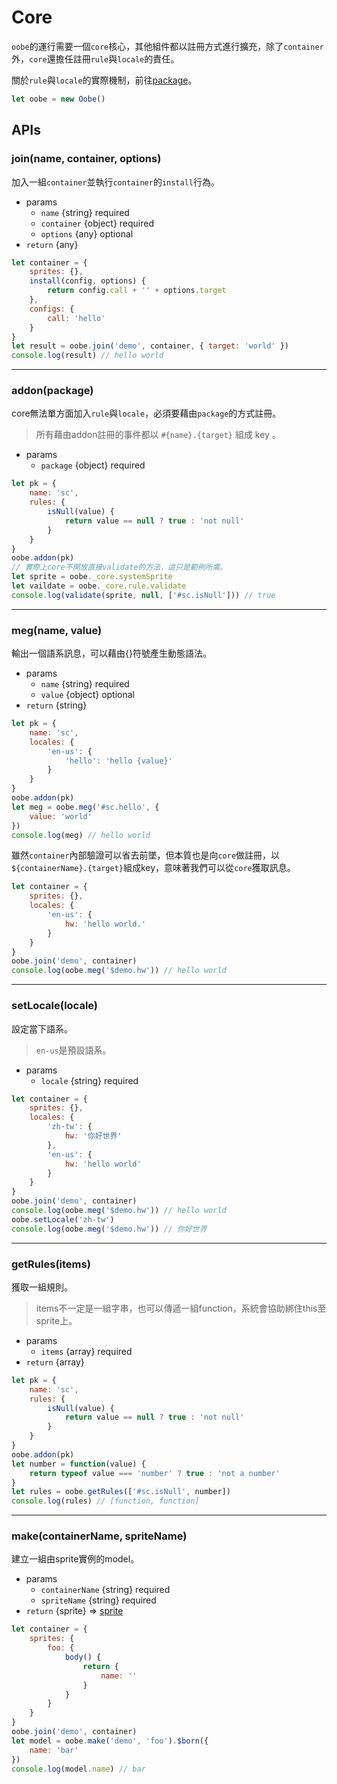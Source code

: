 # Core

`oobe`的運行需要一個`core`核心，其他組件都以註冊方式進行擴充，除了`container`外，`core`還擔任註冊`rule`與`locale`的責任。

關於`rule`與`locale`的實際機制，前往[package](./package.md)。

```js
let oobe = new Oobe()
```

## APIs

### join(name, container, options)

加入一組`container`並執行`container`的`install`行為。

* params
  * `name` {string} required
  * `container` {object} required
  * `options` {any} optional
* `return` {any}

```js
let container = {
    sprites: {},
    install(config, options) {
        return config.call + '' + options.target
    },
    configs: {
        call: 'hello'
    }
}
let result = oobe.join('demo', container, { target: 'world' })
console.log(result) // hello world
```

---

### addon(package)

core無法單方面加入`rule`與`locale`，必須要藉由`package`的方式註冊。

> 所有藉由addon註冊的事件都以 `#{name}.{target}` 組成 key 。

* params
    * `package` {object} required

```js
let pk = {
    name: 'sc',
    rules: {
        isNull(value) {
            return value == null ? true : 'not null'
        }
    }
}
oobe.addon(pk)
// 實際上core不開放直接validate的方法，這只是範例所需。
let sprite = oobe._core.systemSprite
let vaildate = oobe._core.rule.validate
console.log(validate(sprite, null, ['#sc.isNull'])) // true
```

---

### meg(name, value)

輸出一個語系訊息，可以藉由{}符號產生動態語法。

* params
    * `name` {string} required
    * `value` {object} optional
* `return` {string}

```js
let pk = {
    name: 'sc',
    locales: {
        'en-us': {
            'hello': 'hello {value}'
        }
    }
}
oobe.addon(pk)
let meg = oobe.meg('#sc.hello', {
    value: 'world'
})
console.log(meg) // hello world
```

雖然`container`內部驗證可以省去前墜，但本質也是向`core`做註冊，以`${containerName}.{target}`組成key，意味著我們可以從`core`獲取訊息。

```js
let container = {
    sprites: {},
    locales: {
        'en-us': {
            hw: 'hello world.'
        }
    }
}
oobe.join('demo', container)
console.log(oobe.meg('$demo.hw')) // hello world
```

---

### setLocale(locale)

設定當下語系。

> `en-us`是預設語系。

* params
    * `locale` {string} required

```js
let container = {
    sprites: {},
    locales: {
        'zh-tw': {
            hw: '你好世界'
        },
        'en-us': {
            hw: 'hello world'
        }
    }
}
oobe.join('demo', container)
console.log(oobe.meg('$demo.hw')) // hello world
oobe.setLocale('zh-tw')
console.log(oobe.meg('$demo.hw')) // 你好世界
```

---

### getRules(items)

獲取一組規則。

> items不一定是一組字串，也可以傳遞一組function，系統會協助綁住this至sprite上。

* params
    * `items` {array} required
* `return` {array}

```js
let pk = {
    name: 'sc',
    rules: {
        isNull(value) {
            return value == null ? true : 'not null'
        }
    }
}
oobe.addon(pk)
let number = function(value) {
    return typeof value === 'number' ? true : 'not a number'
}
let rules = oobe.getRules(['#sc.isNull', number])
console.log(rules) // [function, function]
```

---

### make(containerName, spriteName)

建立一組由sprite實例的model。

* params
    * `containerName` {string} required
    * `spriteName` {string} required
* `return` {sprite} => [sprite](./sprite.md)

```js
let container = {
    sprites: {
        foo: {
            body() {
                return {
                    name: ''
                }
            }
        }
    }
}
oobe.join('demo', container)
let model = oobe.make('demo', 'foo').$born({
    name: 'bar'
})
console.log(model.name) // bar
```
